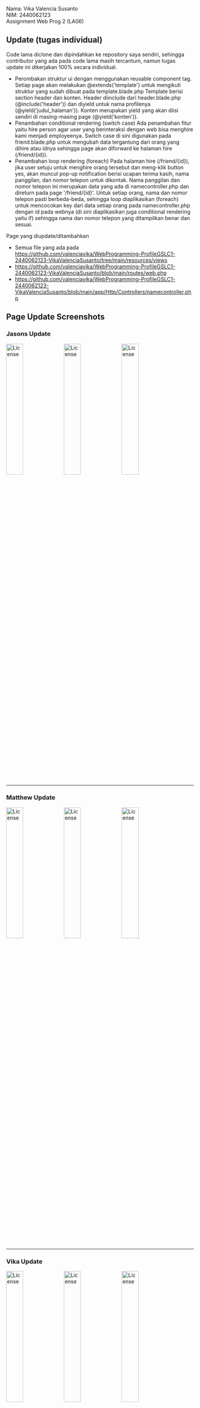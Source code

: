 Nama: Vika Valencia Susanto\
NIM: 2440062123\
Assignment Web Prog 2 (LA06)

Update (tugas individual)
--------------------------------------
Code lama diclone dan dipindahkan ke repository saya sendiri, sehingga contributor yang ada pada code lama masih tercantum, namun tugas update ini dikerjakan 100% secara individual.
- Perombakan struktur ui dengan menggunakan reusable component tag.
    Setiap page akan melakukan @extends('template') untuk mengikuti struktur yang sudah dibuat pada template.blade.php
    Template berisi section header dan konten. Header diinclude dari header.blade.php (@include('header')) dan diyield untuk nama profilenya (@yield('judul_halaman')). Konten merupakan yield yang akan diisi sendiri di masing-masing page (@yield('konten')).
- Penambahan conditional rendering (switch case)
    Ada penambahan fitur yaitu hire person agar user yang berinteraksi dengan web bisa menghire kami menjadi employeenya. Switch case di sini digunakan pada friend.blade.php untuk mengubah data tergantung dari orang yang dihire atau idnya sehingga page akan diforward ke halaman hire (/friend/{id}).
- Penambahan loop rendering (foreach)
    Pada halaman hire (/friend/{id}), jika user setuju untuk menghire orang tersebut dan meng-klik button yes, akan muncul pop-up notification berisi ucapan terima kasih, nama panggilan, dan nomor telepon untuk dikontak. Nama panggilan dan nomor telepon ini merupakan data yang ada di namecontroller.php dan direturn pada page '/friend/{id}'. Untuk setiap orang, nama dan nomor telepon pasti berbeda-beda, sehingga loop diaplikasikan (foreach) untuk mencocokan key dari data setiap orang pada namecontroller.php dengan id pada webnya (di sini diaplikasikan juga conditional rendering yaitu if) sehingga nama dan nomor telepon yang ditampilkan benar dan sesuai.

Page yang diupdate/ditambahkan
- Semua file yang ada pada https://github.com/valenciavika/WebProgramming-ProfileGSLC1-2440062123-VikaValenciaSusanto/tree/main/resources/views
- https://github.com/valenciavika/WebProgramming-ProfileGSLC1-2440062123-VikaValenciaSusanto/blob/main/routes/web.php
- https://github.com/valenciavika/WebProgramming-ProfileGSLC1-2440062123-VikaValenciaSusanto/blob/main/app/Http/Controllers/namecontroller.php

Page Update Screenshots
--------------------------------------

### Jasons Update
<div styles="display: flex">
    <img src="https://github.com/valenciavika/WebProgramming-ProfileGSLC1-2440062123-VikaValenciaSusanto/blob/main/ssPage/update/updateJasons.png" alt="License" style="width: 30%">
    <img src="https://github.com/valenciavika/WebProgramming-ProfileGSLC1-2440062123-VikaValenciaSusanto/blob/main/ssPage/update/hireJasons.png" alt="License" style="width: 30%">
    <img src="https://github.com/valenciavika/WebProgramming-ProfileGSLC1-2440062123-VikaValenciaSusanto/blob/main/ssPage/update/YesJasons.png" alt="License" style="width: 30%">
</div>

 
--------------------------------------

### Matthew Update
<div styles="display: flex">
    <img src="https://github.com/valenciavika/WebProgramming-ProfileGSLC1-2440062123-VikaValenciaSusanto/blob/main/ssPage/update/updateMCH.png" alt="License" style="width: 30%">
    <img src="https://github.com/valenciavika/WebProgramming-ProfileGSLC1-2440062123-VikaValenciaSusanto/blob/main/ssPage/update/hireMCH.png" alt="License" style="width: 30%">
    <img src="https://github.com/valenciavika/WebProgramming-ProfileGSLC1-2440062123-VikaValenciaSusanto/blob/main/ssPage/update/YesMCH.png" alt="License" style="width: 30%">
</div>
 
--------------------------------------

### Vika Update
<div styles="display: flex">
    <img src="https://github.com/valenciavika/WebProgramming-ProfileGSLC1-2440062123-VikaValenciaSusanto/blob/main/ssPage/update/updateVika.png" alt="License" style="width: 30%">
    <img src="https://github.com/valenciavika/WebProgramming-ProfileGSLC1-2440062123-VikaValenciaSusanto/blob/main/ssPage/update/hireVika.png" alt="License" style="width: 30%">
    <img src="https://github.com/valenciavika/WebProgramming-ProfileGSLC1-2440062123-VikaValenciaSusanto/blob/main/ssPage/update/YesVika.png" alt="License" style="width: 30%">
</div>
 
--------------------------------------

### Vieren Update
<div styles="display: flex">
    <img src="https://github.com/valenciavika/WebProgramming-ProfileGSLC1-2440062123-VikaValenciaSusanto/blob/main/ssPage/update/updateVier.png" alt="License" style="width: 30%">
    <img src="https://github.com/valenciavika/WebProgramming-ProfileGSLC1-2440062123-VikaValenciaSusanto/blob/main/ssPage/update/hireVier.png" alt="License" style="width: 30%">
    <img src="https://github.com/valenciavika/WebProgramming-ProfileGSLC1-2440062123-VikaValenciaSusanto/blob/main/ssPage/update/YesVier.png" alt="License" style="width: 30%">
</div>


Original Page Screenshots (tugas kelompok)
--------------------------------------

### Jasons
<img src="https://github.com/jeje116/Web-Programming-Prototype/blob/main/ssPage/pageJasons.png" alt="License" style="width: 20%">
 
--------------------------------------

### Matthew
<img src="https://github.com/jeje116/Web-Programming-Prototype/blob/main/ssPage/pageMatthew.png" alt="License" style="width: 20%">
 
--------------------------------------

### Vika
<img src="https://github.com/jeje116/Web-Programming-Prototype/blob/main/ssPage/pageVika.png" alt="License" style="width: 20%">
 
--------------------------------------

### Vieren
<img src="https://github.com/jeje116/Web-Programming-Prototype/blob/main/ssPage/pageVieren.png" alt="License" style="width: 20%">
 
--------------------------------------

Frameworks Used
--------------------------------------
- Laravel
- Tailwind

Description
--------------------------------------
Profile dibuat dengan menggunakan CSS framework Tailwind. Di dalamnya sudah terdapat media query yang dibuat sendiri dan juga dari framework tailwind tersebut. 

Installation
--------------------------------------
1. Pastikan node.js dan laravel sudah tersedia

2. Pastikan vite sudah terinstall dan sudah dijalankan\
    Untuk menginstall vite
    ```
    vite install 
    ```
    atau
    ```
    npm install
    ```

    Untuk menjalankan vite
    ```
    npm run dev
    ```

3. Menjalankan laravel
    ```
    php artisan serve
    ```
    
    - Jika terdapat error saat menjalankan kode, berikut penyelesaian dari error tersebut:
      ```
      composer install
      ```
    
    - jika terdapat error "key not generated" atau "500|server error" pada web
      ```
      php artisan key:generate
      ```
    
    - Jika pada saat menjalankan syntax ini terdapat error tidak dapat menemukan file .env, maka rename dahulu file .env.example menjadi .env kemudian jalankan kembali syntax tersebut
    
    - Jika terdapat error "vite manifest not found" pada web, lakukan:
      1. ```
         npm install --save-dev vite laravel-vite-plugin
         ```
      2. Lalu update package.json file "scripts": { "dev": "vite", "build": "vite build" }
      3. ```
         npm run build
         ```
    
    - Menjalankan laravel
      ```
      php artisan serve
      ```
      
Contributors
--------------------------------------
Profile prototype ini dibuat oleh:
1. Matthew Christian Hadiprasetya (2440005252)
2. Jasons Januard Bongtari (2440062123)
3. Vika Valencia Susanto (2440079162)
4. Vieren Cristian (2440102202)
